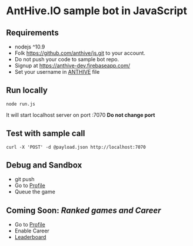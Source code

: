 # AntHive.IO sample bot in JavaScript

## Requirements
- nodejs ^10.9
- Folk https://github.com/anthive/js.git to your account.
- Do not push your code to sample bot repo.
- Signup at https://anthive-dev.firebaseapp.com/
- Set your username in [ANTHIVE](ANTHIVE) file

## Run locally
`node run.js`

It will start localhost server on port :7070 **Do not change port**

## Test with sample call
```
curl -X 'POST' -d @payload.json http://localhost:7070
```

## Debug and Sandbox
- git push
- Go to [Profile](https://anthive-dev.firebaseapp.com/profile)
- Queue the game

## Coming Soon: *Ranked games and Career*
- Go to [Profile](https://anthive-dev.firebaseapp.com/profile)
- Enable Career
- [Leaderboard](https://anthive.io/liaderboard)
